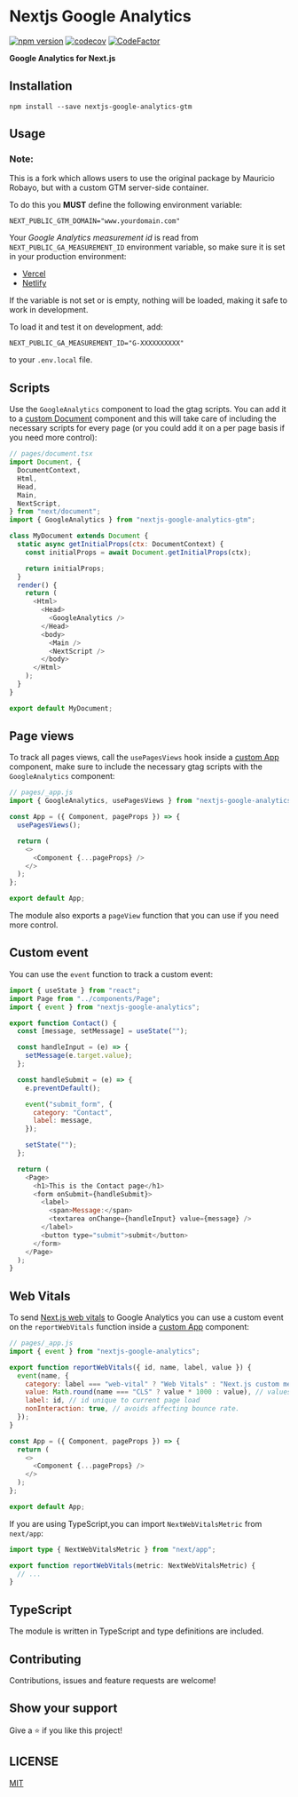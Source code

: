 # Nextjs Google Analytics

[![npm version](https://badge.fury.io/js/nextjs-google-analytics.svg)](https://badge.fury.io/js/nextjs-google-analytics)
[![codecov](https://codecov.io/gh/MauricioRobayo/nextjs-google-analytics/branch/main/graph/badge.svg?token=ywhhMAVgON)](https://codecov.io/gh/MauricioRobayo/nextjs-google-analytics)
[![CodeFactor](https://www.codefactor.io/repository/github/mauriciorobayo/nextjs-google-analytics/badge)](https://www.codefactor.io/repository/github/mauriciorobayo/nextjs-google-analytics)

**Google Analytics for Next.js**
## Installation

```
npm install --save nextjs-google-analytics-gtm
```

## Usage

### Note:

This is a fork which allows users to use the original package by Mauricio Robayo, but with a custom GTM server-side container.

To do this you **MUST** define the following environment variable:

```
NEXT_PUBLIC_GTM_DOMAIN="www.yourdomain.com" 
```

Your _Google Analytics measurement id_ is read from `NEXT_PUBLIC_GA_MEASUREMENT_ID` environment variable, so make sure it is set in your production environment:

- [Vercel](https://vercel.com/docs/environment-variables)
- [Netlify](https://www.netlify.com/blog/2020/12/10/environment-variables-in-next.js-and-netlify/)

If the variable is not set or is empty, nothing will be loaded, making it safe to work in development.

To load it and test it on development, add:

```
NEXT_PUBLIC_GA_MEASUREMENT_ID="G-XXXXXXXXXX"
```

to your `.env.local` file.

## Scripts

Use the `GoogleAnalytics` component to load the gtag scripts. You can add it to a [custom Document](https://nextjs.org/docs/advanced-features/custom-document) component and this will take care of including the necessary scripts for every page (or you could add it on a per page basis if you need more control):

```js
// pages/document.tsx
import Document, {
  DocumentContext,
  Html,
  Head,
  Main,
  NextScript,
} from "next/document";
import { GoogleAnalytics } from "nextjs-google-analytics-gtm";

class MyDocument extends Document {
  static async getInitialProps(ctx: DocumentContext) {
    const initialProps = await Document.getInitialProps(ctx);

    return initialProps;
  }
  render() {
    return (
      <Html>
        <Head>
          <GoogleAnalytics />
        </Head>
        <body>
          <Main />
          <NextScript />
        </body>
      </Html>
    );
  }
}

export default MyDocument;
```

## Page views

To track all pages views, call the `usePagesViews` hook inside a [custom App](https://nextjs.org/docs/advanced-features/custom-app) component, make sure to include the necessary gtag scripts with the `GoogleAnalytics` component:

```js
// pages/_app.js
import { GoogleAnalytics, usePagesViews } from "nextjs-google-analytics";

const App = ({ Component, pageProps }) => {
  usePagesViews();

  return (
    <>
      <Component {...pageProps} />
    </>
  );
};

export default App;
```

The module also exports a `pageView` function that you can use if you need more control.

## Custom event

You can use the `event` function to track a custom event:

```js
import { useState } from "react";
import Page from "../components/Page";
import { event } from "nextjs-google-analytics";

export function Contact() {
  const [message, setMessage] = useState("");

  const handleInput = (e) => {
    setMessage(e.target.value);
  };

  const handleSubmit = (e) => {
    e.preventDefault();

    event("submit_form", {
      category: "Contact",
      label: message,
    });

    setState("");
  };

  return (
    <Page>
      <h1>This is the Contact page</h1>
      <form onSubmit={handleSubmit}>
        <label>
          <span>Message:</span>
          <textarea onChange={handleInput} value={message} />
        </label>
        <button type="submit">submit</button>
      </form>
    </Page>
  );
}
```

## Web Vitals

To send [Next.js web vitals](https://nextjs.org/docs/advanced-features/measuring-performance#sending-results-to-analytics) to Google Analytics you can use a custom event on the `reportWebVitals` function inside a [custom App](https://nextjs.org/docs/advanced-features/custom-app) component:

```js
// pages/_app.js
import { event } from "nextjs-google-analytics";

export function reportWebVitals({ id, name, label, value }) {
  event(name, {
    category: label === "web-vital" ? "Web Vitals" : "Next.js custom metric",
    value: Math.round(name === "CLS" ? value * 1000 : value), // values must be integers
    label: id, // id unique to current page load
    nonInteraction: true, // avoids affecting bounce rate.
  });
}

const App = ({ Component, pageProps }) => {
  return (
    <>
      <Component {...pageProps} />
    </>
  );
};

export default App;
```

If you are using TypeScript,you can import `NextWebVitalsMetric` from `next/app`:

```ts
import type { NextWebVitalsMetric } from "next/app";

export function reportWebVitals(metric: NextWebVitalsMetric) {
  // ...
}
```

## TypeScript

The module is written in TypeScript and type definitions are included.

## Contributing

Contributions, issues and feature requests are welcome!

## Show your support

Give a ⭐️ if you like this project!

## LICENSE

[MIT](./LICENSE)

